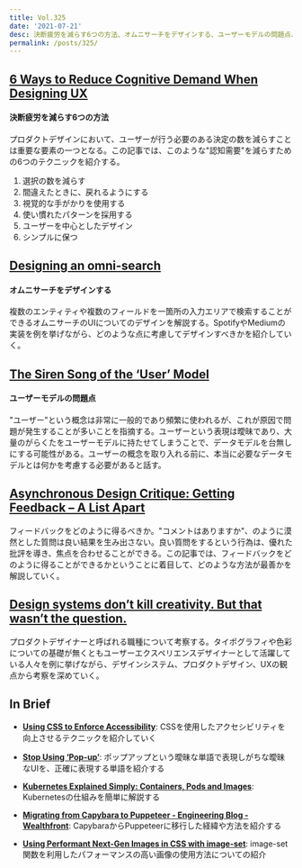 ```yaml
---
title: Vol.325
date: '2021-07-21'
desc: 決断疲労を減らす6つの方法、オムニサーチをデザインする、ユーザーモデルの問題点、ほか計10リンク
permalink: /posts/325/
---
```



## [6 Ways to Reduce Cognitive Demand When Designing UX](https://uxplanet.org/6-ways-to-reduce-cognitive-demand-when-designing-ux-5571bad05b2f)
#### 決断疲労を減らす6つの方法
プロダクトデザインにおいて、ユーザーが行う必要のある決定の数を減らすことは重要な要素の一つとなる。この記事では、このような"認知需要"を減らすための6つのテクニックを紹介する。

1. 選択の数を減らす
1. 間違えたときに、戻れるようにする
1. 視覚的な手がかりを使用する
1. 使い慣れたパターンを採用する
1. ユーザーを中心としたデザイン
1. シンプルに保つ

## [Designing an omni-search](https://uxdesign.cc/designing-an-omni-search-29c6cb6ec3f7)
#### オムニサーチをデザインする
複数のエンティティや複数のフィールドを一箇所の入力エリアで検索することができるオムニサーチのUIについてのデザインを解説する。SpotifyやMediumの実装を例を挙げながら、どのような点に考慮してデザインすべきかを紹介していく。

## [The Siren Song of the ‘User’ Model](https://chelseatroy.com/2021/06/28/the-siren-song-of-the-user-model/)
#### ユーザーモデルの問題点
"ユーザー"という概念は非常に一般的であり頻繁に使われるが、これが原因で問題が発生することが多いことを指摘する。ユーザーという表現は曖昧であり、大量のがらくたをユーザーモデルに持たせてしまうことで、データモデルを台無しにする可能性がある。ユーザーの概念を取り入れる前に、本当に必要なデータモデルとは何かを考慮する必要があると話す。


## [Asynchronous Design Critique: Getting Feedback – A List Apart](https://alistapart.com/article/asynchronous-design-critique-giving-feedback-part2/)
フィードバックをどのように得るべきか。"コメントはありますか"、のように漠然とした質問は良い結果を生み出さない。良い質問をするという行為は、優れた批評を導き、焦点を合わせることができる。この記事では、フィードバックをどのように得ることができるかということに着目して、どのような方法が最善かを解説していく。

## [Design systems don’t kill creativity. But that wasn’t the question.](https://stuffandnonsense.co.uk/blog/design-systems-dont-kill-creativity-but-that-wasnt-the-question)
プロダクトデザイナーと呼ばれる職種について考察する。タイポグラフィや色彩についての基礎が無くともユーザーエクスペリエンスデザイナーとして活躍している人々を例に挙げながら、デザインシステム、プロダクトデザイン、UXの観点から考察を深めていく。

## In Brief

- **[Using CSS to Enforce Accessibility](https://adrianroselli.com/2021/06/using-css-to-enforce-accessibility.html)**: CSSを使用したアクセシビリティを向上させるテクニックを紹介していく

- **[Stop Using ‘Pop-up’](https://adrianroselli.com/2021/07/stop-using-pop-up.html)**: ポップアップという曖昧な単語で表現しがちな曖昧なUIを、正確に表現する単語を紹介する

- **[Kubernetes Explained Simply: Containers, Pods and Images](https://css-tricks.com/kubernetes-explained-simply-containers-pods-and-images/)**: Kubernetesの仕組みを簡単に解説する

- **[Migrating from Capybara to Puppeteer - Engineering Blog - Wealthfront](https://eng.wealthfront.com/2021/06/25/migrating-from-capybara-to-puppeteer/)**: CapybaraからPuppeteerに移行した経緯や方法を紹介する

- **[Using Performant Next-Gen Images in CSS with image-set](https://css-tricks.com/using-performant-next-gen-images-in-css-with-image-set/)**: image-set関数を利用したパフォーマンスの高い画像の使用方法についての紹介
